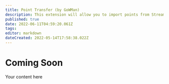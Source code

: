 ```yaml
---
title: Point Transfer (by GoWMan)
description: This extension will allow you to import points from StreamElements or StreamLabs Chatbot.
published: true
date: 2022-06-11T04:59:20.061Z
tags: 
editor: markdown
dateCreated: 2022-05-14T17:58:38.022Z
---
```


# Coming Soon

Your content here
